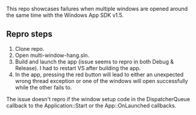 This repo showcases failures when multiple windows are opened around the same time with the Windows App SDK v1.5.

## Repro steps
1. Clone repo.
2. Open multi-window-hang.sln.
3. Build and launch the app (issue seems to repro in both Debug & Release). I had to restart VS after building the app.
4. In the app, pressing the red button will lead to either an unexpected wrong thread exception or one of the windows will open successfully while the other fails to.
   
The issue doesn't repro if the window setup code in the DispatcherQueue callback to the Application::Start or the App::OnLaunched callbacks.
